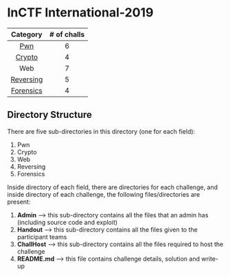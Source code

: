 # InCTF International-2019

|Category|# of challs|
|:-:|:-:|
|[Pwn](Pwn/)|6|
|[Crypto](Crypto/)|4|
|Web|7|
|[Reversing](Reversing/)|5|
|[Forensics](Forensics/)|4|

## Directory Structure
There are five sub-directories in this directory (one for each field):
1. Pwn
2. Crypto
3. Web
4. Reversing
5. Forensics

Inside directory of each field, there are directories for each challenge, and inside directory of each challenge, the following files/directories are present:
1. **Admin** --> this sub-directory contains all the files that an admin has (including source code and exploit)
2. **Handout** --> this sub-directory contains all the files given to the participant teams
3. **ChallHost** --> this sub-directory contains all the files required to host the challenge
4. **README.md** --> this file contains challenge details, solution and write-up
